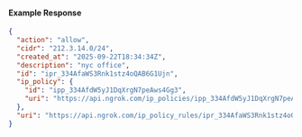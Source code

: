 <!-- Code generated for API Clients. DO NOT EDIT. -->

#### Example Response

```json
{
  "action": "allow",
  "cidr": "212.3.14.0/24",
  "created_at": "2025-09-22T18:34:34Z",
  "description": "nyc office",
  "id": "ipr_334AfaWS3Rnk1stz4oQAB6G1Ujn",
  "ip_policy": {
    "id": "ipp_334AfdW5yJ1DqXrgN7peAws4Gg3",
    "uri": "https://api.ngrok.com/ip_policies/ipp_334AfdW5yJ1DqXrgN7peAws4Gg3"
  },
  "uri": "https://api.ngrok.com/ip_policy_rules/ipr_334AfaWS3Rnk1stz4oQAB6G1Ujn"
}
```
